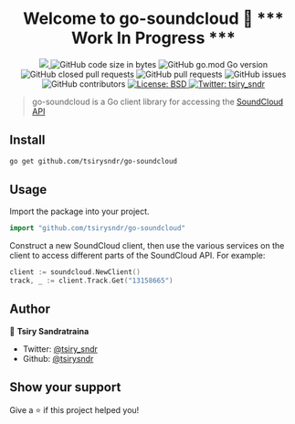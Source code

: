 <h1 align="center">Welcome to go-soundcloud 👋 *** Work In Progress ***</h1>
<p align="center">
  <a href="https://github.com/tsirysndr/go-soundcloud/commits/master">
    <img src="https://img.shields.io/github/last-commit/tsirysndr/go-soundcloud.svg" target="_blank" />
  </a>
  <img alt="GitHub code size in bytes" src="https://img.shields.io/github/languages/code-size/tsirysndr/go-soundcloud">
  <img alt="GitHub go.mod Go version" src="https://img.shields.io/github/go-mod/go-version/tsirysndr/go-soundcloud">
  <img alt="GitHub closed pull requests" src="https://img.shields.io/github/issues-pr-closed-raw/tsirysndr/go-soundcloud">
  <img alt="GitHub pull requests" src="https://img.shields.io/github/issues-pr/tsirysndr/go-soundcloud">
  <img alt="GitHub issues" src="https://img.shields.io/github/issues/tsirysndr/go-soundcloud">
  <img alt="GitHub contributors" src="https://img.shields.io/github/contributors/tsirysndr/go-soundcloud">
  <a href="https://github.com/tsirysndr/go-soundcloud/blob/master/LICENSE">
    <img alt="License: BSD" src="https://img.shields.io/badge/license-BSD-green.svg" target="_blank" />
  </a>
  <a href="https://twitter.com/tsiry_sndr">
    <img alt="Twitter: tsiry_sndr" src="https://img.shields.io/twitter/follow/tsiry_sndr.svg?style=social" target="_blank" />
  </a>
</p>

> go-soundcloud is a Go client library for accessing the [SoundCloud API](https://developers.soundcloud.com/docs/api/reference)

## Install

```sh
go get github.com/tsirysndr/go-soundcloud
```

## Usage

Import the package into your project.

```Go
import "github.com/tsirysndr/go-soundcloud"
```

Construct a new SoundCloud client, then use the various services on the client to access different parts of the SoundCloud API. For example:

```Go
client := soundcloud.NewClient()
track, _ := client.Track.Get("13158665")
```

## Author

👤 **Tsiry Sandratraina**

* Twitter: [@tsiry_sndr](https://twitter.com/tsiry_sndr)
* Github: [@tsirysndr](https://github.com/tsirysndr)

## Show your support

Give a ⭐️ if this project helped you!
